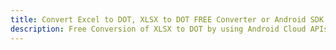 ---title: Convert Excel to DOT, XLSX to DOT FREE Converter or Android SDKdescription: Free Conversion of XLSX to DOT by using Android Cloud APIs & SDKs. Also Create, Edit & Render Microsoft Excel, CSV and SpreadsheetML worksheets or spreadsheet in the Cloud.---